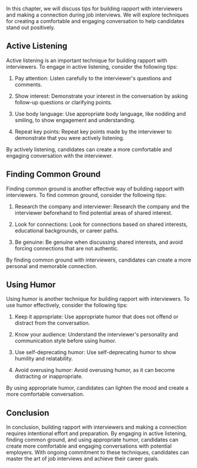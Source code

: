 
In this chapter, we will discuss tips for building rapport with interviewers and making a connection during job interviews. We will explore techniques for creating a comfortable and engaging conversation to help candidates stand out positively.

Active Listening
----------------

Active listening is an important technique for building rapport with interviewers. To engage in active listening, consider the following tips:

1. Pay attention: Listen carefully to the interviewer's questions and comments.

2. Show interest: Demonstrate your interest in the conversation by asking follow-up questions or clarifying points.

3. Use body language: Use appropriate body language, like nodding and smiling, to show engagement and understanding.

4. Repeat key points: Repeat key points made by the interviewer to demonstrate that you were actively listening.

By actively listening, candidates can create a more comfortable and engaging conversation with the interviewer.

Finding Common Ground
---------------------

Finding common ground is another effective way of building rapport with interviewers. To find common ground, consider the following tips:

1. Research the company and interviewer: Research the company and the interviewer beforehand to find potential areas of shared interest.

2. Look for connections: Look for connections based on shared interests, educational backgrounds, or career paths.

3. Be genuine: Be genuine when discussing shared interests, and avoid forcing connections that are not authentic.

By finding common ground with interviewers, candidates can create a more personal and memorable connection.

Using Humor
-----------

Using humor is another technique for building rapport with interviewers. To use humor effectively, consider the following tips:

1. Keep it appropriate: Use appropriate humor that does not offend or distract from the conversation.

2. Know your audience: Understand the interviewer's personality and communication style before using humor.

3. Use self-deprecating humor: Use self-deprecating humor to show humility and relatability.

4. Avoid overusing humor: Avoid overusing humor, as it can become distracting or inappropriate.

By using appropriate humor, candidates can lighten the mood and create a more comfortable conversation.

Conclusion
----------

In conclusion, building rapport with interviewers and making a connection requires intentional effort and preparation. By engaging in active listening, finding common ground, and using appropriate humor, candidates can create more comfortable and engaging conversations with potential employers. With ongoing commitment to these techniques, candidates can master the art of job interviews and achieve their career goals.

